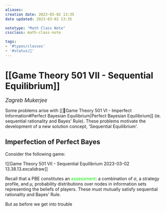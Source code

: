 ```yaml
---
aliases:
creation date: 2023-03-02 13:35
date updated: 2023-03-02 13:35

notetype: "Math Class Note"
cssclass: math-class-note

tags: 
- '#types/classes'
- '#status/🚧'
---
```


# [[Game Theory 501 VII - Sequential Equilibrium]]
<span style = "font-size:120%"><i >Zagreb Mukerjee </i></span>

Some problems arise with [[🚧Game Theory 501 VI - Imperfect Information#Perfect Bayesian Equilibrium|Perfect Bayesian Equilibrium]] (ie. sequential rationality and Bayes' Rule). These problems motivate the development of a new solution concept, 'Sequential Equilibrium'. 


## Imperfection of Perfect Bayes

Consider the following game:

![[Game Theory 501 VII - Sequential Equilibrium 2023-03-02 13.38.13.excalidraw]]

Recall that a PBE constitutes an <font color=gree>assessment</font>: a combination of $\sigma$, a strategy profile, and $\mu$, probability distributions over nodes in information sets representing the beliefs of players. These must mutually satisfy sequential rationality and Bayes' Rule. 

But as before we get into trouble 